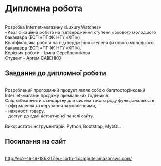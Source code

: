 # Дипломна робота
<br>Розробка Іnternet-магазину «Luxury Watches»
<br>«Кваліфікаційна робота на підтвердження ступеня фахового молодшого бакалавра (ВСП «ППФК НТУ «ХПІ»)
<br>Кваліфікаційна робота на підтвердження ступеня фахового молодшого бакалавра ([ВСП «ППФК НТУ «ХПІ»](http://polytechnic.poltava.ua)).
<br>Керівник роботи – Ірина Серебреннікова
<br>Студент - Артем САВЕНКО
## Завдання до дипломної роботи
<br>Розроблений програмний продукт являє собою багатосторінковий Internet-магазин продажу преміальних годиників. 
<br>Слід забезпечити стандартну для систем такого роду функціональність: 
<br>-	оформлення та керування замовленнями, 
<br>-	наявності товару, 
<br>-	доступ до адміністративної панелі сайту.
<br>
<br>Використати інструментарій: Python, Bootstrap, MySQL.

## Посилання на сайт
<br>http://ec2-16-16-186-217.eu-north-1.compute.amazonaws.com/

